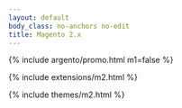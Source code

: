 ```yaml
---
layout: default
body_class: no-anchors no-edit
title: Magento 2.x
---
```


{% include argento/promo.html m1=false %}

{% include extensions/m2.html %}

{% include themes/m2.html %}
